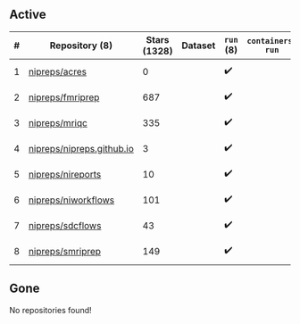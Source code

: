 ## Active
| # | Repository (8) | Stars (1328) | Dataset | `run` (8) | `containers-run` | Last Modified |
| --- | --- | --- | --- | --- | --- | --- |
| 1 | [nipreps/acres](https://github.com/nipreps/acres) | 0 |  | :heavy_check_mark: |  | 2025-09-06 02:24:51+00:00 |
| 2 | [nipreps/fmriprep](https://github.com/nipreps/fmriprep) | 687 |  | :heavy_check_mark: |  | 2025-09-05 19:33:46+00:00 |
| 3 | [nipreps/mriqc](https://github.com/nipreps/mriqc) | 335 |  | :heavy_check_mark: |  | 2025-08-18 13:42:57+00:00 |
| 4 | [nipreps/nipreps.github.io](https://github.com/nipreps/nipreps.github.io) | 3 |  | :heavy_check_mark: |  | 2025-09-08 03:02:59+00:00 |
| 5 | [nipreps/nireports](https://github.com/nipreps/nireports) | 10 |  | :heavy_check_mark: |  | 2025-09-11 01:42:50+00:00 |
| 6 | [nipreps/niworkflows](https://github.com/nipreps/niworkflows) | 101 |  | :heavy_check_mark: |  | 2025-08-19 15:50:30+00:00 |
| 7 | [nipreps/sdcflows](https://github.com/nipreps/sdcflows) | 43 |  | :heavy_check_mark: |  | 2025-08-12 23:52:09+00:00 |
| 8 | [nipreps/smriprep](https://github.com/nipreps/smriprep) | 149 |  | :heavy_check_mark: |  | 2025-08-27 11:09:53+00:00 |

## Gone
No repositories found!
